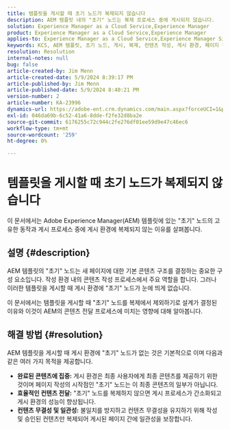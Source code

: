 ```yaml
---
title: 템플릿을 게시할 때 초기 노드가 복제되지 않습니다
description: AEM 템플릿 내의 "초기" 노드는 복제 프로세스 중에 게시되지 않습니다.
solution: Experience Manager as a Cloud Service,Experience Manager
product: Experience Manager as a Cloud Service,Experience Manager
applies-to: Experience Manager as a Cloud Service,Experience Manager Sites,Experience Manager 6.5
keywords: KCS, AEM 템플릿, 초기 노드, 게시, 복제, 컨텐츠 작성, 게시 환경, 페이지 작성
resolution: Resolution
internal-notes: null
bug: false
article-created-by: Jim Menn
article-created-date: 5/9/2024 8:39:17 PM
article-published-by: Jim Menn
article-published-date: 5/9/2024 8:40:21 PM
version-number: 2
article-number: KA-23996
dynamics-url: https://adobe-ent.crm.dynamics.com/main.aspx?forceUCI=1&pagetype=entityrecord&etn=knowledgearticle&id=042afe31-440e-ef11-9f8a-6045bd006268
exl-id: 046da69b-6c52-41a6-8dde-f2fe32d8ba2e
source-git-commit: 6176255c72c944c2fe276df01ee59d9e47c46ec6
workflow-type: tm+mt
source-wordcount: '259'
ht-degree: 0%

---
```


# 템플릿을 게시할 때 초기 노드가 복제되지 않습니다


이 문서에서는 Adobe Experience Manager(AEM) 템플릿에 있는 &quot;초기&quot; 노드의 고유한 동작과 게시 프로세스 중에 게시 환경에 복제되지 않는 이유를 살펴봅니다.

## 설명 {#description}


AEM 템플릿의 &quot;초기&quot; 노드는 새 페이지에 대한 기본 콘텐츠 구조를 결정하는 중요한 구성 요소입니다. 작성 환경 내의 콘텐츠 작성 프로세스에서 주요 역할을 합니다. 그러나 이러한 템플릿을 게시할 때 게시 환경에 &quot;초기&quot; 노드가 눈에 띄게 없습니다.

이 문서에서는 템플릿을 게시할 때 &quot;초기&quot; 노드를 복제에서 제외하기로 설계가 결정된 이유와 이것이 AEM의 콘텐츠 전달 프로세스에 미치는 영향에 대해 알아봅니다.


## 해결 방법 {#resolution}


AEM 템플릿을 게시할 때 게시 환경에 &quot;초기&quot; 노드가 없는 것은 기본적으로 이며 다음과 같은 여러 가지 목적을 제공합니다.

- <b>완료된 콘텐츠에 집중:</b> 게시 환경은 최종 사용자에게 최종 콘텐츠를 제공하기 위한 것이며 페이지 작성의 시작점인 &quot;초기&quot; 노드는 이 최종 콘텐츠의 일부가 아닙니다.
- <b>효율적인 컨텐츠 전달:</b> &quot;초기&quot; 노드를 복제하지 않으면 게시 프로세스가 간소화되고 게시 환경의 성능이 향상됩니다.
- <b>컨텐츠 무결성 및 일관성:</b> 불일치를 방지하고 컨텐츠 무결성을 유지하기 위해 작성 및 승인된 컨텐츠만 복제되어 게시된 페이지 간에 일관성을 보장합니다.
